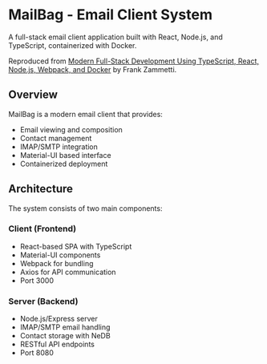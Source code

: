 # MailBag - Email Client System

A full-stack email client application built with React, Node.js, and TypeScript, containerized with Docker.

Reproduced from [Modern Full-Stack Development Using TypeScript, React, Node.js, Webpack, and Docker](https://books.google.com/books?id=XLfZDwAAQBAJ&printsec=frontcover&source=gbs_ge_summary_r&cad=0#v=onepage&q&f=false) by Frank Zammetti.

## Overview

MailBag is a modern email client that provides:

- Email viewing and composition
- Contact management 
- IMAP/SMTP integration
- Material-UI based interface
- Containerized deployment

## Architecture

The system consists of two main components:

### Client (Frontend)
- React-based SPA with TypeScript
- Material-UI components
- Webpack for bundling
- Axios for API communication
- Port 3000

### Server (Backend) 
- Node.js/Express server
- IMAP/SMTP email handling
- Contact storage with NeDB
- RESTful API endpoints
- Port 8080
